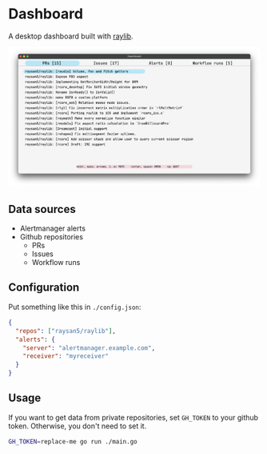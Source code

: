 # Dashboard

A desktop dashboard built with [raylib](https://www.raylib.com/).

![Screenshot](./screenshot.png)

## Data sources

- Alertmanager alerts
- Github repositories
  - PRs
  - Issues
  - Workflow runs

## Configuration

Put something like this in `./config.json`:

```json
{
  "repos": ["raysan5/raylib"],
  "alerts": {
    "server": "alertmanager.example.com",
    "receiver": "myreceiver"
  }
}
```

## Usage

If you want to get data from private repositories, set `GH_TOKEN` to your github token. Otherwise, you don't need to set it.

```sh
GH_TOKEN=replace-me go run ./main.go
```

